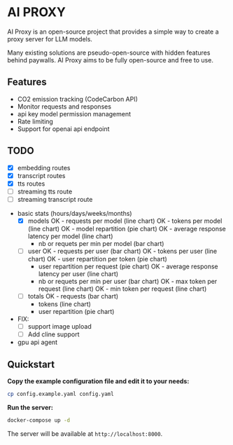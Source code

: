 # AI PROXY

AI Proxy is an open-source project that provides a simple way to create a proxy server for LLM models.

Many existing solutions are pseudo-open-source with hidden features behind paywalls. AI Proxy aims to be fully open-source and free to use.


## Features
- CO2 emission tracking (CodeCarbon API)
- Monitor requests and responses
- api key model permission management
- Rate limiting
- Support for openai api endpoint


## TODO
- [x] embedding routes
- [x] transcript routes
- [x] tts routes
- [ ] streaming tts route
- [ ] streaming transcript route
- basic stats (hours/days/weeks/months)
    - [x] models
        OK - requests per model (line chart)
        OK - tokens per model (line chart)
        OK - model repartition (pie chart)
        OK - average response latency per model (line chart)
        - nb or requets per min per model (bar chart)
    - [ ] user
       OK - requests per user (bar chart)
       OK - tokens per user (line chart)
       OK - user repartition per token (pie chart)
        - user repartition per request (pie chart)
       OK - average response latency per user (line chart)
        - nb or requets per min per user (bar chart)
        OK - max token per request (line chart)
        OK - min token per request (line chart)
    - [ ] totals
        OK - requests (bar chart)
        - tokens (line chart)
        - user repartition (pie chart)

- FIX:
    - [ ] support image upload
    - [ ] Add cline support
- gpu api agent


## Quickstart

**Copy the example configuration file and edit it to your needs:**

```bash
cp config.example.yaml config.yaml
```

**Run the server:**

```bash
docker-compose up -d
```

The server will be available at `http://localhost:8000`.
